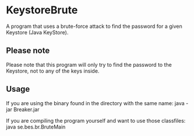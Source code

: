 KeystoreBrute
=============
A program that uses a brute-force attack to find the password for a given Keystore (Java KeyStore).

Please note
-----------
Please note that this program will only try to find the password to the Keystore,
not to any of the keys inside.

Usage
-----
If you are using the binary found in the directory with the same name:
java -jar Breaker.jar <keystore file> <startdepth> <number of threads>

If you are compiling the program yourself and want to use those classfiles:
java se.bes.br.BruteMain <keystore file> <startdepth> <number of threads>